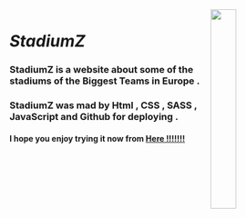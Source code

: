 <img align="right" src="https://media.tenor.com/dXiMy6lJVmwAAAAC/champions-liverpool.gif?raw=true" width=30%>

# *StadiumZ*


###  StadiumZ is a website about some of the stadiums of the Biggest Teams in Europe .

###  StadiumZ was mad by Html , CSS , SASS , JavaScript and Github for deploying .

#### I hope you enjoy trying it now from [Here !!!!!!!](https://helmy-jr.github.io/StadiumZ/)


